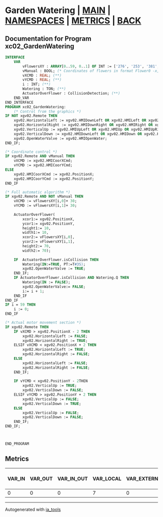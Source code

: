 # Garden Watering | [MAIN] | [NAMESPACES] | [METRICS] | [BACK]  

## Documentation for Program xc02_GardenWatering  

```pascal
INTERFACE
    VAR
        vFlowersXY : ARRAY[0..59, 0..1] OF INT := ['276', '253', '381', '253', '486', '253', '591', '253', '696', '253', '801', '253', '906', '253', '1011', '253', '1116', '253', '1221', '253', '276', '354', '381', '354', '486', '354', '591', '354', '696', '354', '801', '354', '906', '354', '1011', '354', '1116', '354', '1221', '354', '276', '455', '381', '455', '486', '455', '591', '455', '696', '455', '801', '455', '906', '455', '1011', '455', '1116', '455', '1221', '455', '276', '556', '381', '556', '486', '556', '591', '556', '696', '556', '801', '556', '906', '556', '1011', '556', '1116', '556', '1221', '556', '276', '667', '381', '667', '486', '667', '591', '667', '696', '667', '801', '667', '906', '667', '1011', '667', '1116', '667', '1221', '667', '276', '768', '381', '768', '486', '768', '591', '768', '696', '768', '801', '768', '906', '768', '1011', '768', '1116', '768', '1221', '768']; (**)
        vManual : BOOL; (* Coordinates of flowers in format Flower0 -x,y *)
        vXCMD : REAL; (**)
        vYCMD : REAL; (**)
        i : INT; (**)
        Watering : TON; (**)
        ActuatorOverFlower : CollisionDetection; (**)
    END_VAR
END_INTERFACE
PROGRAM xc02_GardenWatering:
    (* Control from the graphics *)
IF NOT xgv02.Remote THEN
	xgv02.HorizontalLeft := xgv02.HMIDownLeft OR xgv02.HMILeft OR xgv02.HMIUpLeft;
	xgv02.HorizontalRight := xgv02.HMIDownRight OR xgv02.HMIRight OR xgv02.HMIUpRight;
	xgv02.VerticalUp := xgv02.HMIUpLeft OR xgv02.HMIUp OR xgv02.HMIUpRight;
	xgv02.VerticalDown := xgv02.HMIDownLeft OR xgv02.HMIDown OR xgv02.HMIDownRight;
	xgv02.OpenWaterValve := xgv02.HMIOpenWater;
END_IF;

(* Coordinate control *)
IF xgv02.Remote AND vManual THEN
	vXCMD := xgv02.HMICoorXCmd;
	vYCMD := xgv02.HMICoorYCmd;
ELSE
	xgv02.HMICoorXCmd := xgv02.PositionX;
	xgv02.HMICoorYCmd := xgv02.PositionY;
END_IF

(* Full automatic algorithm *)
IF xgv02.Remote AND NOT vManual THEN
	vXCMD := vFlowersXY[i,0]+ 30;
	vYCMD := vFlowersXY[i,1]+ 30;
	
	ActuatorOverFlower(
		xcor1:= xgv02.PositionX, 
		ycor1:= xgv02.PositionY, 
		height1:= 10, 
		width1:= 10, 
		xcor2:= vFlowersXY[i,0], 
		ycor2:= vFlowersXY[i,1], 
		height2:= 70, 
		width2:= 70);
		
	IF 	ActuatorOverFlower.isCollision THEN
		Watering(IN:=TRUE, PT:=T#3S);
		xgv02.OpenWaterValve := TRUE;
	END_IF;
	IF ActuatorOverFlower.isCollision AND Watering.Q THEN
		Watering(IN := FALSE);
		xgv02.OpenWaterValve:= FALSE;
		i:= i + 1;	
	END_IF
END_IF
IF i = 59 THEN
	i := 0;
END_IF

(* Actual motor movement section *)
IF xgv02.Remote THEN
	IF vXCMD > xgv02.PositionX - 2 THEN
		xgv02.HorizontalLeft := FALSE;
		xgv02.HorizontalRight := TRUE;
	ELSIF vXCMD < xgv02.PositionX + 2 THEN
		xgv02.HorizontalLeft := TRUE;
		xgv02.HorizontalRight := FALSE;
	ELSE
		xgv02.HorizontalLeft := FALSE;
		xgv02.HorizontalRight := FALSE;
	END_IF;
	
	IF vYCMD < xgv02.PositionY - 2THEN
		xgv02.VerticalUp := TRUE;
		xgv02.VerticalDown := FALSE;
	ELSIF vYCMD > xgv02.PositionY + 2 THEN
		xgv02.VerticalUp := FALSE;
		xgv02.VerticalDown := TRUE;
	ELSE
		xgv02.VerticalUp := FALSE;
		xgv02.VerticalDown := FALSE;
	END_IF;
END_IF;

	

END_PROGRAM
```

## Metrics  

| VAR_IN | VAR_OUT | VAR_IN_OUT | VAR_LOCAL | VAR_EXTERNAL | VAR_GLOBAL | VAR_ACCESS | VAR_TEMP | Actions | Lines of code | Maintainable size |
| ------ | ------- | ---------- | --------- | ------------ | ---------- | ---------- | -------- | ------- | ------------- | ----------------- |
| 0 | 0 | 0 | 7 | 0 | 0 | 0 | 0 | 0 | 73 | 80 |  

---
Autogenerated with [ia_tools](https://github.com/tkucic/ia_tools)  

[MAIN]: ../../../../index_st.md
[NAMESPACES]: ../../nsList_st.md
[METRICS]: ../../../metrics_st.md
[BACK]: ../nsMain_st.md

